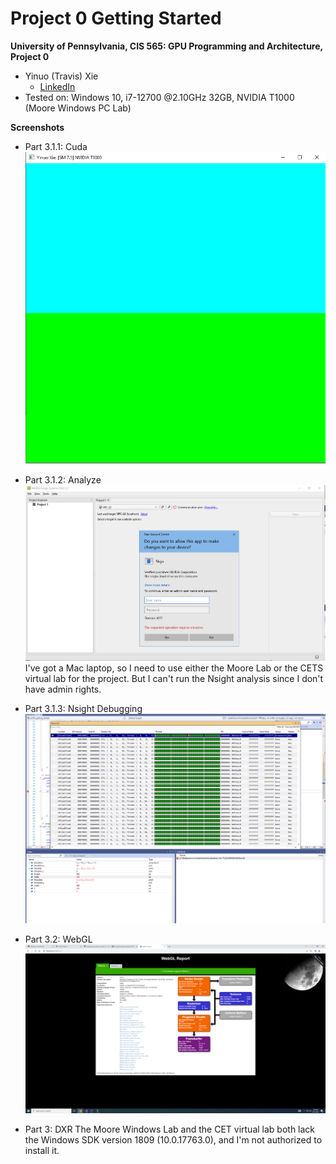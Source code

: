 Project 0 Getting Started
====================

**University of Pennsylvania, CIS 565: GPU Programming and Architecture, Project 0**

* Yinuo (Travis) Xie
  * [LinkedIn](https://www.linkedin.com/in/yinuotxie/)
* Tested on: Windows 10, i7-12700 @2.10GHz 32GB, NVIDIA T1000 (Moore Windows PC Lab)

**Screenshots**

* Part 3.1.1: Cuda
![test_cuda](images/test_cuda.png)

* Part 3.1.2: Analyze
![analysis](images/anaylsis_fail.png)
I've got a Mac laptop, so I need to use either the Moore Lab or the CETS virtual lab for the project. But I can't run the Nsight analysis since I don't have admin rights.

* Part 3.1.3: Nsight Debugging 
![nsight_dubug](images/nsight_debug.png)

* Part 3.2: WebGL
![test_webgl](images/test_webgl.png)

* Part 3: DXR
The Moore Windows Lab and the CET virtual lab both lack the Windows SDK version 1809 (10.0.17763.0), and I'm not authorized to install it.
